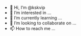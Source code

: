 - 👋 Hi, I’m @kskvip
- 👀 I’m interested in ...
- 🌱 I’m currently learning ...
- 💞️ I’m looking to collaborate on ...
- 📫 How to reach me ...

<!---
kskvip/kskvip is a ✨ special ✨ repository because its `README.md` (this file) appears on your GitHub profile.
You can click the Preview link to take a look at your changes.
--->
